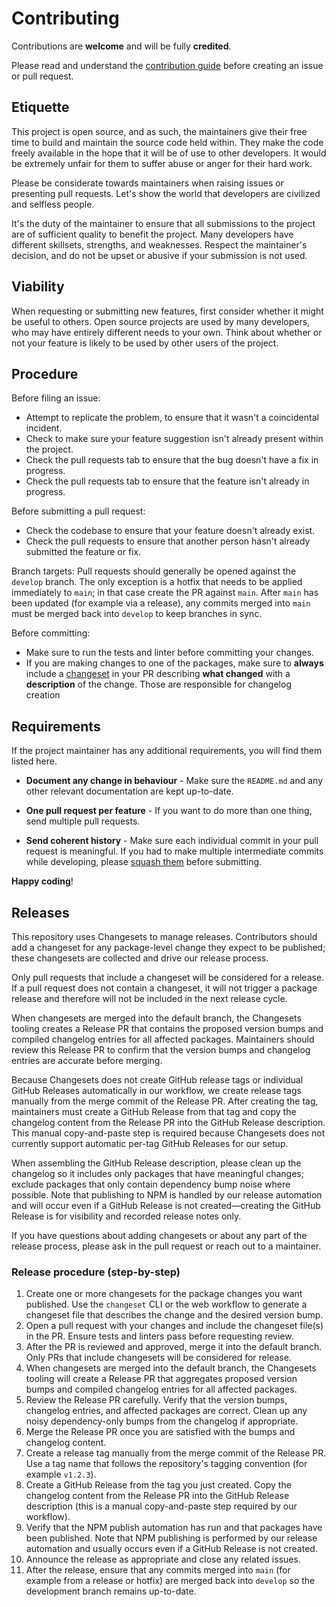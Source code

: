 # Contributing

Contributions are **welcome** and will be fully **credited**.

Please read and understand the [contribution guide](https://www.tiptap.dev/overview/contributing/) before creating an issue or pull request.

## Etiquette

This project is open source, and as such, the maintainers give their free time to build and maintain the source code
held within. They make the code freely available in the hope that it will be of use to other developers. It would be
extremely unfair for them to suffer abuse or anger for their hard work.

Please be considerate towards maintainers when raising issues or presenting pull requests. Let's show the
world that developers are civilized and selfless people.

It's the duty of the maintainer to ensure that all submissions to the project are of sufficient
quality to benefit the project. Many developers have different skillsets, strengths, and weaknesses. Respect the maintainer's decision, and do not be upset or abusive if your submission is not used.

## Viability

When requesting or submitting new features, first consider whether it might be useful to others. Open
source projects are used by many developers, who may have entirely different needs to your own. Think about
whether or not your feature is likely to be used by other users of the project.

## Procedure

Before filing an issue:

- Attempt to replicate the problem, to ensure that it wasn't a coincidental incident.
- Check to make sure your feature suggestion isn't already present within the project.
- Check the pull requests tab to ensure that the bug doesn't have a fix in progress.
- Check the pull requests tab to ensure that the feature isn't already in progress.

Before submitting a pull request:

- Check the codebase to ensure that your feature doesn't already exist.
- Check the pull requests to ensure that another person hasn't already submitted the feature or fix.

Branch targets: Pull requests should generally be opened against the `develop` branch. The only exception is a hotfix that needs to be applied immediately to `main`; in that case create the PR against `main`. After `main` has been updated (for example via a release), any commits merged into `main` must be merged back into `develop` to keep branches in sync.

Before committing:

- Make sure to run the tests and linter before committing your changes.
- If you are making changes to one of the packages, make sure to **always** include a [changeset](https://github.com/changesets/changesets) in your PR describing **what changed** with a **description** of the change. Those are responsible for changelog creation

## Requirements

If the project maintainer has any additional requirements, you will find them listed here.

- **Document any change in behaviour** - Make sure the `README.md` and any other relevant documentation are kept up-to-date.

- **One pull request per feature** - If you want to do more than one thing, send multiple pull requests.

- **Send coherent history** - Make sure each individual commit in your pull request is meaningful. If you had to make multiple intermediate commits while developing, please [squash them](https://www.git-scm.com/book/en/v2/Git-Tools-Rewriting-History#Changing-Multiple-Commit-Messages) before submitting.

**Happy coding**!

## Releases

This repository uses Changesets to manage releases. Contributors should add a changeset for any package-level change they expect to be published; these changesets are collected and drive our release process.

Only pull requests that include a changeset will be considered for a release. If a pull request does not contain a changeset, it will not trigger a package release and therefore will not be included in the next release cycle.

When changesets are merged into the default branch, the Changesets tooling creates a Release PR that contains the proposed version bumps and compiled changelog entries for all affected packages. Maintainers should review this Release PR to confirm that the version bumps and changelog entries are accurate before merging.

Because Changesets does not create GitHub release tags or individual GitHub Releases automatically in our workflow, we create release tags manually from the merge commit of the Release PR. After creating the tag, maintainers must create a GitHub Release from that tag and copy the changelog content from the Release PR into the GitHub Release description. This manual copy-and-paste step is required because Changesets does not currently support automatic per-tag GitHub Releases for our setup.

When assembling the GitHub Release description, please clean up the changelog so it includes only packages that have meaningful changes; exclude packages that only contain dependency bump noise where possible. Note that publishing to NPM is handled by our release automation and will occur even if a GitHub Release is not created—creating the GitHub Release is for visibility and recorded release notes only.

If you have questions about adding changesets or about any part of the release process, please ask in the pull request or reach out to a maintainer.

### Release procedure (step-by-step)

1. Create one or more changesets for the package changes you want published. Use the `changeset` CLI or the web workflow to generate a changeset file that describes the change and the desired version bump.
2. Open a pull request with your changes and include the changeset file(s) in the PR. Ensure tests and linters pass before requesting review.
3. After the PR is reviewed and approved, merge it into the default branch. Only PRs that include changesets will be considered for release.
4. When changesets are merged into the default branch, the Changesets tooling will create a Release PR that aggregates proposed version bumps and compiled changelog entries for all affected packages.
5. Review the Release PR carefully. Verify that the version bumps, changelog entries, and affected packages are correct. Clean up any noisy dependency-only bumps from the changelog if appropriate.
6. Merge the Release PR once you are satisfied with the bumps and changelog content.
7. Create a release tag manually from the merge commit of the Release PR. Use a tag name that follows the repository's tagging convention (for example `v1.2.3`).
8. Create a GitHub Release from the tag you just created. Copy the changelog content from the Release PR into the GitHub Release description (this is a manual copy-and-paste step required by our workflow).
9. Verify that the NPM publish automation has run and that packages have been published. Note that NPM publishing is performed by our release automation and usually occurs even if a GitHub Release is not created.
10. Announce the release as appropriate and close any related issues.
11. After the release, ensure that any commits merged into `main` (for example from a release or hotfix) are merged back into `develop` so the development branch remains up-to-date.
